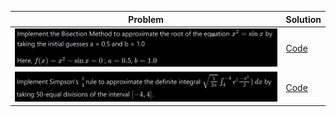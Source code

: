 Problem  | Solution
--- | ---
<img src="Img/bisection.jpg" /><br/>|[Code](https://github.com/kamal0620040/Numerical-method/tree/master/bisection.py)
<img src="Img/simpson1_3.jpg" /><br/>|[Code](https://github.com/kamal0620040/Numerical-method/tree/master/bisection.py)

